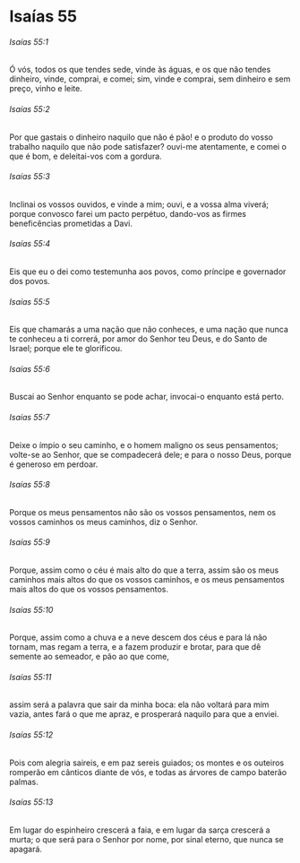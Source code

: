 # Isaías 55

###### Isaías 55:1

Ó vós, todos os que tendes sede, vinde às águas, e os que não tendes dinheiro, vinde, comprai, e comei; sim, vinde e comprai, sem dinheiro e sem preço, vinho e leite.

###### Isaías 55:2

Por que gastais o dinheiro naquilo que não é pão! e o produto do vosso trabalho naquilo que não pode satisfazer? ouvi-me atentamente, e comei o que é bom, e deleitai-vos com a gordura.

###### Isaías 55:3

Inclinai os vossos ouvidos, e vinde a mim; ouvi, e a vossa alma viverá; porque convosco farei um pacto perpétuo, dando-vos as firmes beneficências prometidas a Davi.

###### Isaías 55:4

Eis que eu o dei como testemunha aos povos, como príncipe e governador dos povos.

###### Isaías 55:5

Eis que chamarás a uma nação que não conheces, e uma nação que nunca te conheceu a ti correrá, por amor do Senhor teu Deus, e do Santo de Israel; porque ele te glorificou.

###### Isaías 55:6

Buscai ao Senhor enquanto se pode achar, invocai-o enquanto está perto.

###### Isaías 55:7

Deixe o ímpio o seu caminho, e o homem maligno os seus pensamentos; volte-se ao Senhor, que se compadecerá dele; e para o nosso Deus, porque é generoso em perdoar.

###### Isaías 55:8

Porque os meus pensamentos não são os vossos pensamentos, nem os vossos caminhos os meus caminhos, diz o Senhor.

###### Isaías 55:9

Porque, assim como o céu é mais alto do que a terra, assim são os meus caminhos mais altos do que os vossos caminhos, e os meus pensamentos mais altos do que os vossos pensamentos.

###### Isaías 55:10

Porque, assim como a chuva e a neve descem dos céus e para lá não tornam, mas regam a terra, e a fazem produzir e brotar, para que dê semente ao semeador, e pão ao que come,

###### Isaías 55:11

assim será a palavra que sair da minha boca: ela não voltará para mim vazia, antes fará o que me apraz, e prosperará naquilo para que a enviei.

###### Isaías 55:12

Pois com alegria saireis, e em paz sereis guiados; os montes e os outeiros romperão em cânticos diante de vós, e todas as árvores de campo baterão palmas.

###### Isaías 55:13

Em lugar do espinheiro crescerá a faia, e em lugar da sarça crescerá a murta; o que será para o Senhor por nome, por sinal eterno, que nunca se apagará.

